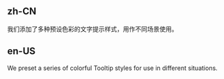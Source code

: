 ## zh-CN

我们添加了多种预设色彩的文字提示样式，用作不同场景使用。

## en-US

We preset a series of colorful Tooltip styles for use in different situations.

<style>
.ant-tag {
  margin-bottom: 8px;
}
</style>
